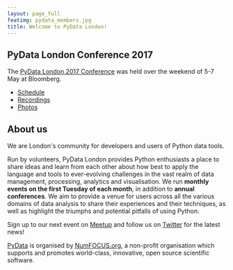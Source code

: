 ```yaml
---
layout: page_full
featimg: pydata_members.jpg
title: Welcome to PyData London!
---
```


## PyData London Conference 2017

The [PyData London 2017 Conference](https://pydata.org/london2017/) was held over
the weekend of 5-7 May at Bloomberg. 
  * [Schedule](https://pydata.org/london2017/schedule/)
  * [Recordings](https://www.youtube.com/playlist?list=PLGVZCDnMOq0pAwbVAb1kUN3lV7ukhLL2k)
  * [Photos](https://www.flickr.com/photos/pydata/albums/72157682159602660)

## About us

We are London's community for developers and users of Python data tools.

Run by volunteers, PyData London provides Python enthusiasts a place to share
ideas and learn from each other about how best to apply the language and tools
to ever-evolving challenges in the vast realm of data management, processing,
analytics and visualisation. We run **monthly events on the first Tuesday of
each month**, in addition to **annual conferences**. We aim to provide a venue
for users across all the various domains of data analysis to share their
experiences and their techniques, as well as highlight the triumphs and
potential pitfalls of using Python. 

Sign up to our next event on
[Meetup](http://www.meetup.com/PyData-London-Meetup/) and follow us on
[Twitter](https://twitter.com/pydatalondon/) for the latest news!

[PyData](https://pydata.org) is organised by
[NumFOCUS.org](http://www.numfocus.org/), a non-profit organisation which
supports and promotes world-class, innovative, open source scientific software. 
